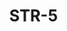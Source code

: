 ﻿---
title: "STR-5"
price: "20900"
size: "2050мм*860мм, 2050мм*960мм"
picture: door6.jpg
description: Внешняя отделка Фрезерованная МДФ панель, 16 мм, рис. 2507 3D, Цвет Венге, Внутренняя отделка МДФ панель с зеркалом 12 мм, Цвет Сандал Белый, зеркало, рис. Оптима, Толщина дверного  полотна 110 мм, NANO-утепление полотна минеральная плита ISOVER + ПЕНОПЛАСТ, контуров уплотнения 3, 3 петли на подшипнике, Фрезерованный МДФ наличник 16 мм, Основной замок  Гардиан 3211, Накладка на верхний замок С автоматическими шторками, Дополнительный замок Гардиан 3001, Цилиндр APECS ключ-вертушка, Броненакладка на цилиндр Врезная, Задвижка «Ночной сторож», Глазок, Ручка РОССО – 713 серебро, Эксцентрик"
---

